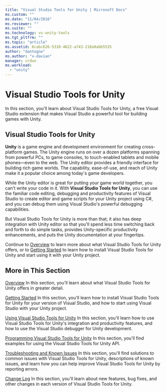 ```yaml
---
title: "Visual Studio Tools for Unity | Microsoft Docs"
ms.custom: ""
ms.date: "11/04/2016"
ms.reviewer: ""
ms.suite: ""
ms.technology: vs-unity-tools
ms.tgt_pltfrm: ""
ms.topic: "article"
ms.assetid: 6cabc626-5310-4622-a743-210a9abb5535
author: "dantogno"
ms.author: "v-davian"
manager: crdun
ms.workload:
  - "unity"
---
```

# Visual Studio Tools for Unity
In this section, you'll learn about Visual Studio Tools for Unity, a free Visual Studio extension that makes Visual Studio a powerful tool for building games with Unity.

## Visual Studio Tools for Unity
 **Unity** is a game engine and development environment for creating cross-platform games. The Unity engine runs on over a dozen platforms spanning from powerful PCs, to game consoles, to touch-enabled tablets and mobile phones—even to the web. The Unity editor provides a friendly interface for building rich game worlds. The capability, ease-of-use, and reach of Unity make it a popular choice among today's game developers.

 While the Unity editor is great for putting your game world together, you can't write your code in it. With **Visual Studio Tools for Unity**, you can use the familiar code editing, debugging and productivity features of Visual Studio to create editor and game scripts for your Unity project using C#, and you can debug them using Visual Studio's powerful debugging capabilities.

 But Visual Studio Tools for Unity is more than that; it also has deep integration with Unity editor so that you'll spend less time switching back and forth to do simple tasks, provides Unity-specific productivity enhancements, and puts the Unity documentation at your fingertips.

 Continue to [Overview](../cross-platform/overview-of-visual-studio-tools-for-unity.md) to learn more about what Visual Studio Tools for Unity offers, or to [Getting Started](../cross-platform/getting-started-with-visual-studio-tools-for-unity.md) to learn how to install Visual Studio Tools for Unity and start using it with your Unity project.

## More in This Section
 [Overview](../cross-platform/overview-of-visual-studio-tools-for-unity.md)
 In this section, you'll learn about what Visual Studio Tools for Unity offers in greater detail.

 [Getting Started](../cross-platform/getting-started-with-visual-studio-tools-for-unity.md)
 In this section, you'll learn how to install Visual Studio Tools for Unity for your version of Visual Studio, and how to start using Visual Studio with your Unity project.

 [Using Visual Studio Tools for Unity](../cross-platform/using-visual-studio-tools-for-unity.md)
 In this section, you'll learn how to use Visual Studio Tools for Unity's integration and productivity features, and how to use the Visual Studio debugger for Unity development.

 [Programming Visual Studio Tools for Unity](../cross-platform/programming-visual-studio-tools-for-unity.md)
 In this section, you'll find examples for using the Visual Studio Tools for Unity API.

 [Troubleshooting and Known Issues](../cross-platform/troubleshooting-and-known-issues-visual-studio-tools-for-unity.md)
 In this section, you'll find solutions to common issues with Visual Studio Tools for Unity, descriptions of known issues, and learn how you can help improve Visual Studio Tools for Unity by reporting errors.

 [Change Log](../cross-platform/change-log-visual-studio-tools-for-unity.md)
 In this section, you'll learn about new features, bug fixes, and other changes in each version of Visual Studio Tools for Unity.
